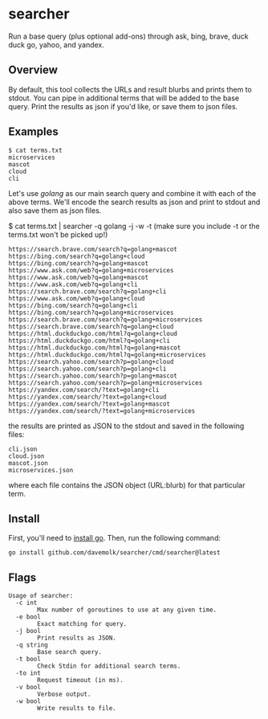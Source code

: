# searcher

Run a base query (plus optional add-ons) through ask, bing, brave, duck duck go, yahoo, and yandex.

## Overview
By default, this tool collects the URLs and result blurbs and prints them to stdout. You can pipe in additional terms that will be added to the base query. Print the results as json if you'd like, or save them to json files.

## Examples
```
$ cat terms.txt
microservices
mascot
cloud
cli
```
Let's use *golang* as our main search query and combine it with each of the above terms. We'll encode the search results as json and print to stdout and also save them as json files.

$ cat terms.txt | searcher -q golang -j -w -t
(make sure you include -t or the terms.txt won't be picked up!)
```
https://search.brave.com/search?q=golang+mascot
https://bing.com/search?q=golang+cloud
https://bing.com/search?q=golang+mascot
https://www.ask.com/web?q=golang+microservices
https://www.ask.com/web?q=golang+mascot
https://www.ask.com/web?q=golang+cli
https://search.brave.com/search?q=golang+cli
https://www.ask.com/web?q=golang+cloud
https://bing.com/search?q=golang+cli
https://bing.com/search?q=golang+microservices
https://search.brave.com/search?q=golang+microservices
https://search.brave.com/search?q=golang+cloud
https://html.duckduckgo.com/html?q=golang+cloud
https://html.duckduckgo.com/html?q=golang+cli
https://html.duckduckgo.com/html?q=golang+mascot
https://html.duckduckgo.com/html?q=golang+microservices
https://search.yahoo.com/search?p=golang+cloud
https://search.yahoo.com/search?p=golang+cli
https://search.yahoo.com/search?p=golang+mascot
https://search.yahoo.com/search?p=golang+microservices
https://yandex.com/search/?text=golang+cli
https://yandex.com/search/?text=golang+cloud
https://yandex.com/search/?text=golang+mascot
https://yandex.com/search/?text=golang+microservices
```
the results are printed as JSON to the stdout and saved in the following files:
```
cli.json
cloud.json
mascot.json
microservices.json
```
where each file contains the JSON object (URL:blurb) for that particular term.

## Install
First, you'll need to [install go](https://golang.org/doc/install). Then, run the following command:

```
go install github.com/davemolk/searcher/cmd/searcher@latest
```

## Flags
```
Usage of searcher:
  -c int
    	Max number of goroutines to use at any given time.
  -e bool
    	Exact matching for query.
  -j bool
    	Print results as JSON.
  -q string
    	Base search query.
  -t bool
    	Check Stdin for additional search terms.
  -to int
    	Request timeout (in ms).
  -v bool
    	Verbose output.
  -w bool
    	Write results to file.
```

